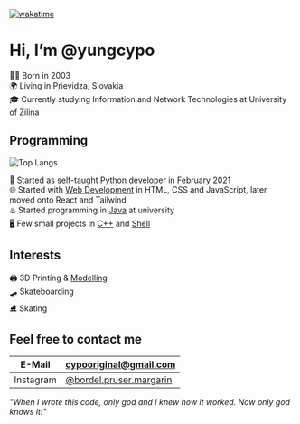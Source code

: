 [![wakatime](https://wakatime.com/badge/user/4c514061-8f41-4da2-97ea-f2b4906774a3.svg)](https://wakatime.com/@4c514061-8f41-4da2-97ea-f2b4906774a3)  
# Hi, I’m @yungcypo
👶🏻 Born in 2003  
🌍 Living in Prievidza, Slovakia  
🎓 Currently studying Information and Network Technologies at University of Žilina  

## Programming
![Top Langs](https://github-readme-stats.vercel.app/api/top-langs?username=yungcypo&layout=compact&theme=github_dark)  

🐍 Started as self-taught [Python](https://github.com/yungcypo?tab=repositories&q=&language=python) developer in February 2021  
🌐 Started with [Web Development](https://github.com/yungcypo/yungcypo.github.io) in HTML, CSS and JavaScript, later moved onto React and Tailwind  
♨️ Started programming in [Java](https://github.com/yungcypo?tab=repositories&q=&language=java) at university  
🖥️ Few small projects in [C++](https://github.com/yungcypo?tab=repositories&q=&language=c%2B%2B) and [Shell](https://github.com/yungcypo?tab=repositories&q=&language=shell)  

## Interests
🖨️ 3D Printing & [Modelling](https://www.printables.com/@cypo)  
🛹 Skateboarding  
⛸️ Skating  

## Feel free to contact me  
| E-Mail | cypooriginal@gmail.com |
|-|-|
| Instagram | [@bordel.pruser.margarin](https://www.instagram.com/bordel.pruser.margarin/) |

*"When I wrote this code, only god and I knew how it worked. Now only god knows it!"*  
 
